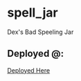 # spell_jar
Dex's Bad Speeling Jar

## Deployed @:
<a href="https://spell-jar.onrender.com/">Deployed Here</a>